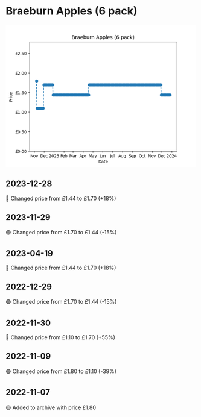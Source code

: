 # Braeburn Apples (6 pack)
![](charts/product-64862011.png)
## 2023-12-28
🔴 Changed price from £1.44 to £1.70 (+18%)
## 2023-11-29
🟢 Changed price from £1.70 to £1.44 (-15%)
## 2023-04-19
🔴 Changed price from £1.44 to £1.70 (+18%)
## 2022-12-29
🟢 Changed price from £1.70 to £1.44 (-15%)
## 2022-11-30
🔴 Changed price from £1.10 to £1.70 (+55%)
## 2022-11-09
🟢 Changed price from £1.80 to £1.10 (-39%)
## 2022-11-07
🟡 Added to archive with price £1.80